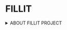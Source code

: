 # FILLIT

<details><summary>ABOUT FILLIT PROJECT</summary>

Fillit is the last mandatory for everyone algorithmic project at HIVE Helsinki programming school.

The aim of the project is to Find the smallest square that given tetrominos fit into (Hive Helsinki (42) programming school project). It’s needed to create a program that could arrange a set of 1 to 26 tetraminos in the smallest possible square and print the result. Written in C language. 
> [the subject](https://cdn.intra.42.fr/pdf/pdf/6621/fillit.en.pdf) & [a sequential chart](https://github.com/mariaro833/fillit/blob/mrozhnov/fillit-chart.pdf)


<details><summary>TEAM</summary>

| Name | Lead in: |
| --- | --- |
| Teemu | leader, main thinker and inventor, main programmer |
| Maria | simple functions, documentation, algorithms |

This project was completed with Teemu Hakala and Maria Rozhnova on February 5th, 2022

<details><summary>HOW IT WORKS? </summary>

First, the file is opened and read in its entirety. Each Tetrimino is checked to make sure it is valid.
We decided to save each Tetrimino as a single string of bits. For this, the convert_to_short function is used.
Then we create a bit array for our future board. We calculate the minimum board size based on the amount of incoming tetriminoes.
Bitarray consists of 64-bit unsigned integers (uint64_t). Each position in the bitarray corresponds to an index.
We also defined all possible tetriminoes as bit strings and initialized them using the tetrimino_reference function.
Then, according to the algorithm, we add each tetrimino to the bitarray.
Since our tetrimino has an initial size of 4X4, we need to match it to the size of the board by padding it with zeroes. This is what [pad_short.c](./fillit_sources/pad_short.c) does.
Then we check for overlap with bitwise AND, &, and if it occurs, move on to the next index.
With the help of the [skip_index](./fillit_sources/solve.c) function, we check if there is enough space to place the tetrimino by comparing the current length and height of the board with the dimensions of the tetrimino.
In the [solve.c](./fillit_sources/solve.c), the algorithm described below is executed, and with the help of [place_alpabet.c](./fillit_sources/alpabet.c), the board is filling with tetriminoes with letter designations. And [fillit.c](./fillit_sources/fillit.c) transfers the resulting solution to [main.c](./fillit_sources/main.c).

> [get_tetriminoes.c](./fillit_sources/get_tetrimino.c):
Checks for the correct size of one square (4x4) (there must be a '\n' at the end).
Checks for only valid characters ('.', '#').
Counts the number of '#' characters (there must be only 4 hashtags)
Checks for '\n' at the end of the file and at the end of each square.

> [convert_to_short.c](./fillit_sources/short.c) 
the function converts the string to a bitstring

> [tetrimino_reference.c](./fillit_sources/tetrimino_reference.c) 
checks if the shape of the tetrimino matches the condition (each hash must touch one side of the other

> [bitarray.c](./mrozhnov/fillit_sources/bitarray.c) 
Allocated the memory for the board


<details><summary>BACKTRACKING ALGORITHM</summary>

The smallest possible board size is determined by a 2x2 square tetromino. The size depends on the number and shape of tetrominos.

1. Make sure that one piece fits on the board, and if it fits, place it on the first free space on the board. Repeat until the board is full.
2. If the board is full and no solution has been found, remove the last piece placed on the board and try another position. Repeat until all possible positions for all tetrimino bodies have been verified.
3. If all possible board solutions have been tried, increase the board size by one and start by placing the first tetrimino.
